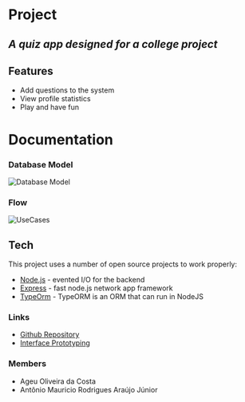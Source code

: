 # Project
## _A quiz app designed for a college project_

## Features

- Add questions to the system
- View profile statistics
- Play and have fun

# Documentation

### Database Model
![Database Model](./documentation/DatabaseModel.png "Database Model")

### Flow

![UseCases](./documentation/Flow.png "Flow start match")

## Tech

This project uses a number of open source projects to work properly:

- [Node.js](https://nodejs.org) - evented I/O for the backend
- [Express](https://expressjs.com) - fast node.js network app framework
- [TypeOrm](https://typeorm.io) - TypeORM is an ORM that can run in NodeJS 

### Links

- [Github Repository]()
- [Interface Prototyping](https://www.figma.com/file/hSLlnNymgn4GL9zKUVcGxf/show-do-milh%C3%A3o?node-id=0%3A1)

### Members

- Ageu Oliveira da Costa 
- Antônio Mauricio Rodrigues Araújo Júnior 

